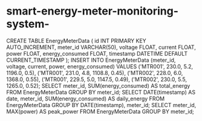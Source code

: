 # smart-energy-meter-monitoring-system-
CREATE TABLE EnergyMeterData (
    id INT PRIMARY KEY AUTO_INCREMENT,
    meter_id VARCHAR(50),
    voltage FLOAT,
    current FLOAT,
    power FLOAT,
    energy_consumed FLOAT,
    timestamp DATETIME DEFAULT CURRENT_TIMESTAMP
);
INSERT INTO EnergyMeterData (meter_id, voltage, current, power, energy_consumed)
VALUES 
('MTR001', 230.0, 5.2, 1196.0, 0.5),
('MTR001', 231.0, 4.8, 1108.8, 0.45),
('MTR002', 228.0, 6.0, 1368.0, 0.55),
('MTR001', 229.5, 5.0, 1147.5, 0.49),
('MTR002', 230.0, 5.5, 1265.0, 0.52);
SELECT meter_id, SUM(energy_consumed) AS total_energy
FROM EnergyMeterData
GROUP BY meter_id;
SELECT DATE(timestamp) AS date, meter_id, SUM(energy_consumed) AS daily_energy
FROM EnergyMeterData
GROUP BY DATE(timestamp), meter_id;
SELECT meter_id, MAX(power) AS peak_power
FROM EnergyMeterData
GROUP BY meter_id;
